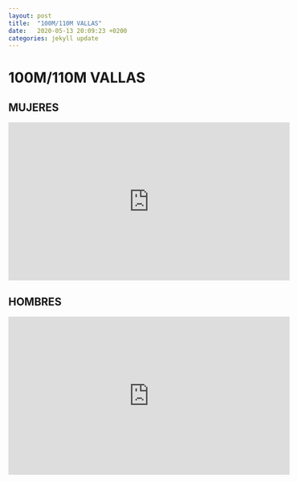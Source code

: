 ```yaml
---
layout: post
title:  "100M/110M VALLAS"
date:   2020-05-13 20:09:23 +0200
categories: jekyll update
---
```

# 100M/110M VALLAS

## MUJERES
<iframe width="560" height="315" src="https://www.youtube.com/embed/sCJL1HOOnLY" frameborder="0" allow="accelerometer; autoplay; encrypted-media; gyroscope; picture-in-picture" allowfullscreen></iframe>

## HOMBRES
<iframe width="560" height="315" src="https://www.youtube.com/embed/h0nalKrQfZk" frameborder="0" allow="accelerometer; autoplay; encrypted-media; gyroscope; picture-in-picture" allowfullscreen></iframe>
